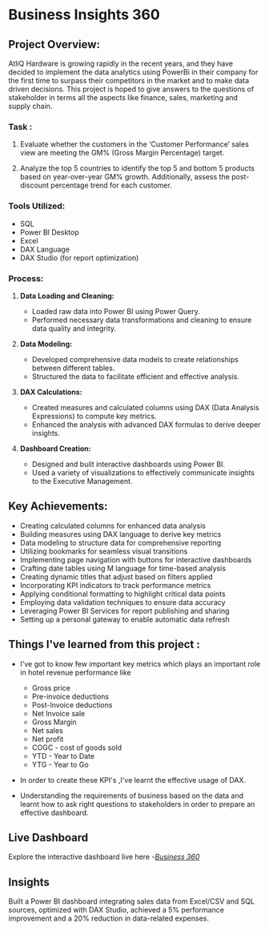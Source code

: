 # Business Insights 360

## Project Overview:
AtliQ Hardware is growing rapidly in the recent years, and they have decided to implement the data analytics using PowerBi in their company for the first time to surpass their competitors in the market and to make data driven decisions. This project is hoped to give answers to the questions of stakeholder in terms all the aspects like finance, sales, marketing and supply chain.

### Task :

1. Evaluate whether the customers in the ‘Customer Performance’ sales view are meeting the GM% (Gross Margin Percentage) target.

2. Analyze the top 5 countries to identify the top 5 and bottom 5 products based on year-over-year GM% growth. Additionally, assess the post-discount percentage trend for each customer.

### Tools Utilized:
- SQL
- Power BI Desktop
- Excel
- DAX Language
- DAX Studio (for report optimization)

### Process:
1. **Data Loading and Cleaning:**
   - Loaded raw data into Power BI using Power Query.
   - Performed necessary data transformations and cleaning to ensure data quality and integrity.

2. **Data Modeling:**
   - Developed comprehensive data models to create relationships between different tables.
   - Structured the data to facilitate efficient and effective analysis.

3. **DAX Calculations:**
   - Created measures and calculated columns using DAX (Data Analysis Expressions) to compute key metrics.
   - Enhanced the analysis with advanced DAX formulas to derive deeper insights.

4. **Dashboard Creation:**
   - Designed and built interactive dashboards using Power BI.
   -  Used a variety of visualizations to effectively communicate insights to the Executive Management.

## Key Achievements:
- Creating calculated columns for enhanced data analysis
- Building measures using DAX language to derive key metrics
- Data modeling to structure data for comprehensive reporting
- Utilizing bookmarks for seamless visual transitions
- Implementing page navigation with buttons for interactive dashboards
- Crafting date tables using M language for time-based analysis
- Creating dynamic titles that adjust based on filters applied
- Incorporating KPI indicators to track performance metrics
- Applying conditional formatting to highlight critical data points
- Employing data validation techniques to ensure data accuracy
- Leveraging Power BI Services for report publishing and sharing
- Setting up a personal gateway to enable automatic data refresh

## Things I've learned from this project :

- I've got to know few important key metrics which plays an important role in hotel revenue performance like 
  - Gross price
  - Pre-invoice deductions
  - Post-Invoice deductions
  - Net Invoice sale
  - Gross Margin
  - Net sales
  - Net profit
  - COGC - cost of goods sold
  - YTD - Year to Date
  - YTG - Year to Go
     
- In order to create these KPI's ,I've learnt the effective usage of DAX.
- Understanding the  requirements of business based on the data and learnt how to ask right questions to stakeholders in order to prepare an effective dashboard.

## Live Dashboard
Explore the interactive dashboard live here -_[Business 360](https://app.powerbi.com/view?r=eyJrIjoiYTNlOGZjNzMtN2Y1YS00MDY1LWE4NDUtN2JmOWRmMmI2NDAyIiwidCI6ImM2ZTU0OWIzLTVmNDUtNDAzMi1hYWU5LWQ0MjQ0ZGM1YjJjNCJ9)_

## Insights
Built a Power BI dashboard integrating sales data from Excel/CSV and SQL sources, optimized with DAX Studio, achieved a 5% performance improvement and a 20% reduction in data-related expenses.
